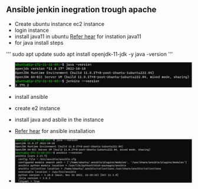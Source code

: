Ansible jenkin inegration trough apache
----------------------------------------

* Create ubuntu instance ec2 instance
* login instance
* install java11 in ubuntu [Refer hear](https://www.digitalocean.com/community/tutorials/how-to-install-java-with-apt-on-ubuntu-22-04) for instation java11
* for java install steps

'''
sudo apt update 
sudo apt install openjdk-11-jdk -y 
java -version 
'''
* ![Preview](./images/ansible1.PNG)

* install ansible
* create e2 instance
* install java and asbile in the instance
* [Refer hear](https://www.digitalocean.com/community/tutorials/how-to-install-and-configure-ansible-on-ubuntu-20-04) for ansible installation
* ![Preview](./images/ansible2.PNG)




